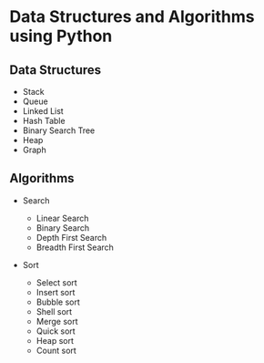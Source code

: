 # Data Structures and Algorithms using Python

## Data Structures

- Stack
- Queue
- Linked List
- Hash Table
- Binary Search Tree
- Heap
- Graph

## Algorithms

- Search
    + Linear Search
    + Binary Search
    + Depth First Search
    + Breadth First Search

- Sort
    + Select sort
    + Insert sort
    + Bubble sort
    + Shell sort
    + Merge sort
    + Quick sort
    + Heap sort
    + Count sort
    